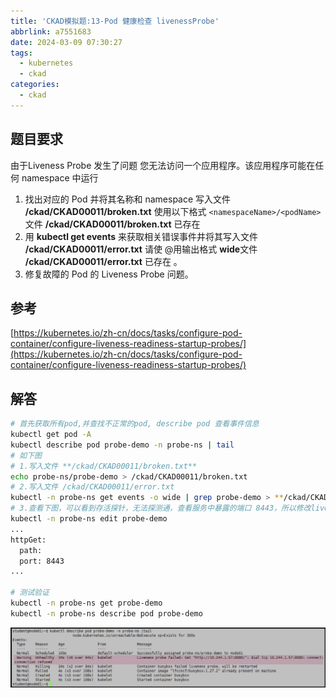 ```yaml
---
title: 'CKAD模拟题:13-Pod 健康检查 livenessProbe'
abbrlink: a7551683
date: 2024-03-09 07:30:27
tags:
  - kubernetes
  - ckad
categories:
  - ckad
---
```

## 题目要求

由于Liveness Probe 发生了问题 您无法访问一个应用程序。该应用程序可能在任何 namespace 中运行

1. 找出对应的 Pod 并将其名称和 namespace 写入文件 **/ckad/CKAD00011/broken.txt** 使用以下格式 `<namespaceName>/<podName>`文件 **/ckad/CKAD00011/broken.txt** 已存在
2. 用 **kubectl get events** 来获取相关错误事件井将其写入文件 **/ckad/CKAD00011/error.txt** 请使 @用输出格式 **wide**文件 **/ckad/CKAD00011/error.txt** 已存在 。
3. 修复故障的 Pod 的 Liveness Probe 问题。

## 参考

[https://kubernetes.io/zh-cn/docs/tasks/configure-pod-container/configure-liveness-readiness-startup-probes/](https://kubernetes.io/zh-cn/docs/tasks/configure-pod-container/configure-liveness-readiness-startup-probes/)

## 解答

```bash
# 首先获取所有pod,并查找不正常的pod, describe pod 查看事件信息
kubectl get pod -A 
kubectl describe pod probe-demo -n probe-ns | tail
# 如下图
# 1.写入文件 **/ckad/CKAD00011/broken.txt**
echo probe-ns/probe-demo > /ckad/CKAD00011/broken.txt
# 2.写入文件 /ckad/CKAD00011/error.txt 
kubectl -n probe-ns get events -o wide | grep probe-demo > **/ckad/CKAD00011/error.txt** 
# 3.查看下图，可以看到存活探针，无法探测通，查看服务中暴露的端口 8443，所以修改liveNess配置
kubectl -n probe-ns edit probe-demo 
...
httpGet:
  path:
  port: 8443
...

# 测试验证
kubectl -n probe-ns get probe-demo
kubectl -n probe-ns describe pod probe-demo
```

![1709969464386](CKAD模拟题:13-Pod健康检查livenessProbe/1709969464386.png)
